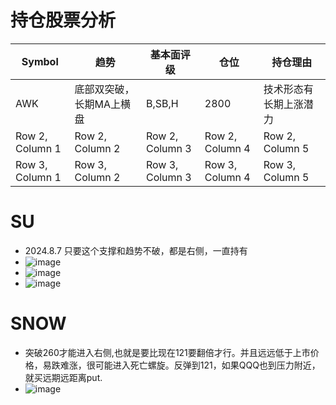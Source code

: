 # 持仓股票分析
| Symbol | 趋势 | 基本面评级 | 仓位 | 持仓理由 |
|----------|----------|----------|----------|----------|
| AWK | 底部双突破，长期MA上横盘 | B,SB,H | 2800 | 技术形态有长期上涨潜力 |
| Row 2, Column 1 | Row 2, Column 2 | Row 2, Column 3 | Row 2, Column 4 | Row 2, Column 5 |
| Row 3, Column 1 | Row 3, Column 2 | Row 3, Column 3 | Row 3, Column 4 | Row 3, Column 5 |
# SU
* 2024.8.7 只要这个支撑和趋势不破，都是右侧，一直持有
* ![image](https://github.com/user-attachments/assets/4bcb28ce-342c-47e9-9549-94002244cd26)
* ![image](https://github.com/user-attachments/assets/c28779cb-1d09-4e03-9a2b-6cca2a0b94ca)
* ![image](https://github.com/user-attachments/assets/39004d6b-6bba-4569-8134-c937c5bca7ce)
# SNOW
* 突破260才能进入右侧,也就是要比现在121要翻倍才行。并且远远低于上市价格，易跌难涨，很可能进入死亡螺旋。反弹到121，如果QQQ也到压力附近，就买远期远距离put.
* ![image](https://github.com/user-attachments/assets/863d5bc6-7be5-4ee2-8fa9-b6a9777a8983)




